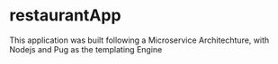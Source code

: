 # restaurantApp
This application was built following a Microservice Architechture, with Nodejs and Pug as the templating Engine
